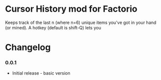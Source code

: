 Cursor History mod for Factorio
==============================


Keeps track of the last n (where n=6) unique items you've got in your hand (or mined).  A hotkey (default is shift-Q) lets you

# Changelog
### 0.0.1
* Initial release - basic version

